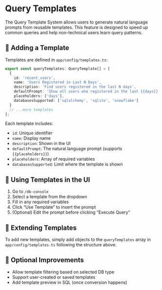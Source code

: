 # Query Templates

The Query Template System allows users to generate natural language prompts from reusable templates. This feature is designed to speed up common queries and help non-technical users learn query patterns.

## 🔧 Adding a Template

Templates are defined in `app/config/templates.ts`:

```ts
export const queryTemplates: QueryTemplate[] = [
  {
    id: 'recent_users',
    name: 'Users Registered in Last N Days',
    description: 'Find users registered in the last N days',
    defaultPrompt: 'Show all users who registered in the last {{days}} days',
    placeholders: ['days'],
    databasesSupported: ['sqlalchemy', 'sqlite', 'snowflake']
  }
  // ...more templates
];
```

Each template includes:

- `id`: Unique identifier
- `name`: Display name
- `description`: Shown in the UI
- `defaultPrompt`: The natural language prompt (supports `{{placeholders}}`)
- `placeholders`: Array of required variables
- `databasesSupported`: Limit where the template is shown

## 🧪 Using Templates in the UI

1. Go to `/db-console`
2. Select a template from the dropdown
3. Fill in any required variables
4. Click “Use Template” to insert the prompt
5. (Optional) Edit the prompt before clicking “Execute Query”

## 📁 Extending Templates

To add new templates, simply add objects to the `queryTemplates` array in `app/config/templates.ts` following the structure above.

## 🔄 Optional Improvements

- Allow template filtering based on selected DB type
- Support user-created or saved templates
- Add template preview in SQL (once conversion happens)

